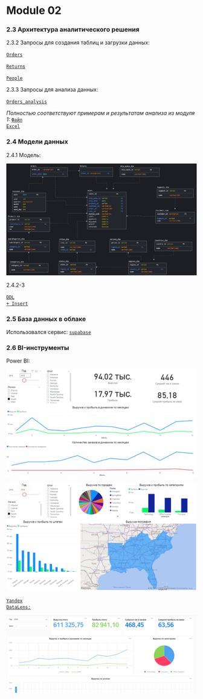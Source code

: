 # Module 02
### 2.3 Архитектура аналитического решения
2.3.2 Запросы для создания таблиц и загрузки данных:

<code>[Orders](https://github.com/timurborisevich/DataLearn/blob/main/Module_02/orders.sql "")</code>

<code>[Returns](https://github.com/timurborisevich/DataLearn/blob/main/Module_02/returns.sql "")</code>

<code>[People](https://github.com/timurborisevich/DataLearn/blob/main/Module_02/people.sql "")</code>

2.3.3 Запросы для анализа данных:

<code>[Orders_analysis](https://github.com/timurborisevich/DataLearn/blob/main/Module_02/Orders_analysis.sql "")</code>

_Полностью соответствуют примерам и результатам анализа из модуля 1:_
<code>[Файл Excel](https://github.com/timurborisevich/DataLearn/blob/main/Module_01/My%20Sample%20Module%201.xlsx "")</code>


### 2.4 Модели данных

2.4.1 Модель:

<code>![Картинка](https://github.com/timurborisevich/DataLearn/blob/main/Module_02/Physical_model.png "")</code>

2.4.2-3

<code>[DDL + Insert](https://github.com/timurborisevich/DataLearn/blob/main/Module_02/DDL.sql "")</code>

### 2.5 База данных в облаке

Использовался сервис: <code>[supabase](https://app.supabase.io/ "")</code>

### 2.6 BI-инструменты

Power BI:

<code>![Страница 1](https://github.com/timurborisevich/DataLearn/blob/main/Module_02/PowerBI_Page1.png "")</code>


<code>![Страница 2](https://github.com/timurborisevich/DataLearn/blob/main/Module_02/PowerBI_Page2.png "")</code>

<code>[Yandex DataLens:](https://datalens.yandex.ru/w51qmh9a6k40o-orders "")</code>

<code>![Картинка](https://github.com/timurborisevich/DataLearn/blob/main/Module_02/Yandex_DataLens.png "")</code>
